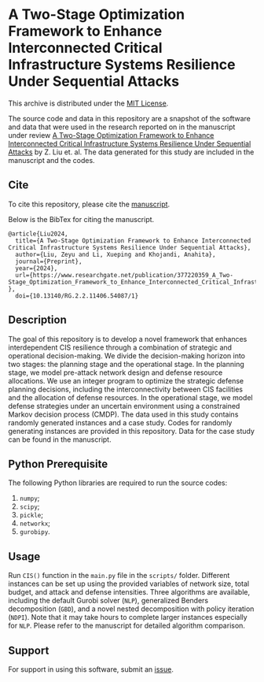 # A Two-Stage Optimization Framework to Enhance Interconnected Critical Infrastructure Systems Resilience Under Sequential Attacks

This archive is distributed under the [MIT License](LICENSE).

The source code and data in this repository are a snapshot of the software and data
that were used in the research reported on in the manuscript under review 
[A Two-Stage Optimization Framework to Enhance Interconnected Critical Infrastructure Systems Resilience Under Sequential Attacks](https://www.researchgate.net/publication/377220359_A_Two-Stage_Optimization_Framework_to_Enhance_Interconnected_Critical_Infrastructure_Systems_Resilience_Under_Sequential_Attacks) by Z. Liu et. al. The data generated for this study are included in the manuscript and the codes.

## Cite

To cite this repository, please cite the [manuscript](https://www.researchgate.net/publication/377220359_A_Two-Stage_Optimization_Framework_to_Enhance_Interconnected_Critical_Infrastructure_Systems_Resilience_Under_Sequential_Attacks).

Below is the BibTex for citing the manuscript.

```
@article{Liu2024,
  title={A Two-Stage Optimization Framework to Enhance Interconnected Critical Infrastructure Systems Resilience Under Sequential Attacks},
  author={Liu, Zeyu and Li, Xueping and Khojandi, Anahita},
  journal={Preprint},
  year={2024},
  url={https://www.researchgate.net/publication/377220359_A_Two-Stage_Optimization_Framework_to_Enhance_Interconnected_Critical_Infrastructure_Systems_Resilience_Under_Sequential_Attacks}
},
  doi={10.13140/RG.2.2.11406.54087/1}
```

## Description

The goal of this repository is to develop a novel framework that enhances interdependent CIS resilience through a combination of strategic and operational decision-making. We divide the decision-making horizon into two stages: the planning stage and the operational stage. In the planning stage, we model pre-attack network design and defense resource allocations. We use an integer program to optimize the strategic defense planning decisions, including the interconnectivity between CIS facilities and the allocation of defense resources. In the operational stage, we model defense strategies under an uncertain environment using a constrained Markov decision process (CMDP). The data used in this study contains randomly generated instances and a case study. Codes for randomly generating instances are provided in this repository. Data for the case study can be found in the manuscript.


## Python Prerequisite

The following Python libraries are required to run the source codes:
1. `numpy`;
2. `scipy`;
3. `pickle`;
4. `networkx`;
5. `gurobipy`.


## Usage

Run `CIS()` function in the `main.py` file in the `scripts/` folder. Different instances can be set up using the provided variables of network size, total budget, and attack and defense intensities. Three algorithms are available, including the default Gurobi solver (`NLP`), generalized Benders decomposition (`GBD`), and a novel nested decomposition with policy iteration (`NDPI`). Note that it may take hours to complete larger instances especially for `NLP`. Please refer to the manuscript for detailed algorithm comparison.


## Support

For support in using this software, submit an
[issue](https://github.com/Louisliuzy/Two-Stage_Optimization_for_CIS_Resilience/issues/new).
